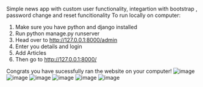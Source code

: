 Simple news app with custom user functionality, integartion with bootstrap , password change and reset funcitionality
To run locally on computer:
1) Make sure you have python and django installed
2) Run python manage.py runserver
3) Head over to http://127.0.0.1:8000/admin
4) Enter you details and login
5) Add Articles
6) Then go to http://127.0.0.1:8000/
   
Congrats you have sucessfully ran the website on your computer!
![image](https://github.com/user-attachments/assets/cce6bf93-c8a0-4979-ae20-510c186e562c)
![image](https://github.com/user-attachments/assets/1acdc53f-81a4-4b20-8f7f-fc3564a42289)
![image](https://github.com/user-attachments/assets/fcc08c43-9fe7-4464-b512-8b2dbedba75e)
![image](https://github.com/user-attachments/assets/4e1b4539-76aa-4ca9-9380-a33d2aff101e)
![image](https://github.com/user-attachments/assets/e7b2613d-e4a1-4e2d-889a-92fd90410f9b)
![image](https://github.com/user-attachments/assets/3149ef38-1539-40c4-a1ae-2c89b10cee50)




